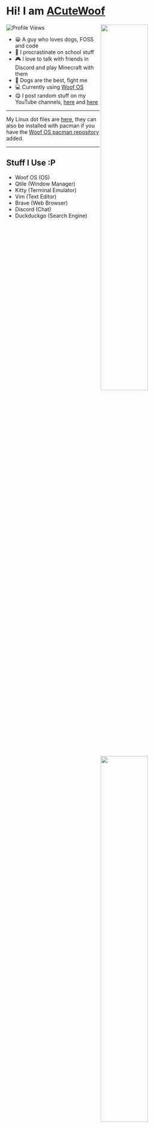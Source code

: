 # Hi! I am [ACuteWoof](https:/acutewoof.github.io/)

![Profile Views](https://api.ghprofile.me/view?username=acutewoof&color=2E3440&label=profile_views)
<a href="https://github.com/ACuteWoof">
<img align="right" width="50%" src="https://github-readme-stats.vercel.app/api?username=ACuteWoof&show_icons=true&title_color=ECEFF4&text_color=D8DEE9&icon_color=caf6bb&bg_color=2E3440">
<img align="right" width="50%" src="https://github-readme-streak-stats.herokuapp.com/?user=ACuteWoof&currStreakLabel=ECEFF4&sideLabels=D8DEE9&currStreakNum=caf6bb&sideNums=ECEFF4&dates=ECEFF4&ring=D8DEE9&fire=D8DEE9&stroke=caf6bb&background=2E3440">
<img align="right" width="50%" src="https://github-readme-stats.vercel.app/api/top-langs/?username=acutewoof&layout=compact&title_color=ECEFF4&text_color=D8DEE9&icon_color=caf6bb&bg_color=2E3440" alt="frenzystreaks" />
</a>

- 😀 A guy who loves dogs, FOSS and code
- 🦥 I procrastinate on school stuff
- 🎮 I love to talk with friends in Discord and play Minecraft with them
- 🐶 Dogs are the best, fight me
- 💻 Currently using [Woof OS](https://woof-os.github.io)
- 😋 I post random stuff on my YouTube channels, [here](https://youtube.com/acodingwoof) and [here](https://youtube.com/acutewoof)

---

My Linux dot files are [here](https://github.com/acutewoof/dot-files), they can also be installed with pacman if you have the [Woof OS pacman repository](https://woof-os.github.io/woof-pacman-repo) added.

---

## Stuff I Use :P

- Woof OS (OS)
- Qtile (Window Manager)
- Kitty (Terminal Emulator)
- Vim (Text Editor)
- Brave (Web Browser)
- Discord (Chat)
- Duckduckgo (Search Engine)
